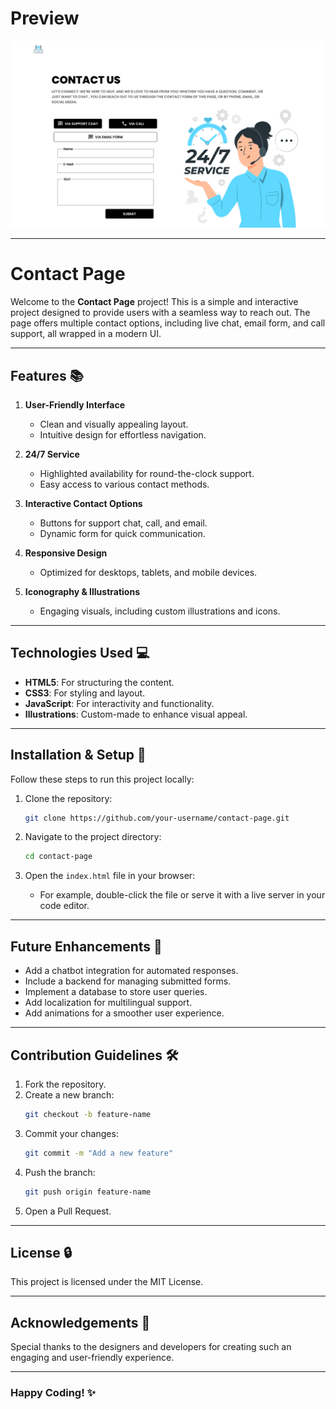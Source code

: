 # Preview 

![Contact Page Preview](./Contact%20Page.png)

---

# Contact Page 

Welcome to the **Contact Page** project! This is a simple and interactive project designed to provide users with a seamless way to reach out. The page offers multiple contact options, including live chat, email form, and call support, all wrapped in a modern UI.

---

## Features 📚

1. **User-Friendly Interface**
   - Clean and visually appealing layout.
   - Intuitive design for effortless navigation.

2. **24/7 Service**
   - Highlighted availability for round-the-clock support.
   - Easy access to various contact methods.

3. **Interactive Contact Options**
   - Buttons for support chat, call, and email.
   - Dynamic form for quick communication.

4. **Responsive Design**
   - Optimized for desktops, tablets, and mobile devices.

5. **Iconography & Illustrations**
   - Engaging visuals, including custom illustrations and icons.

---

## Technologies Used 💻

- **HTML5**: For structuring the content.
- **CSS3**: For styling and layout.
- **JavaScript**: For interactivity and functionality.
- **Illustrations**: Custom-made to enhance visual appeal.

---

## Installation & Setup 🚀

Follow these steps to run this project locally:

1. Clone the repository:
   ```bash
   git clone https://github.com/your-username/contact-page.git
   ```

2. Navigate to the project directory:
   ```bash
   cd contact-page
   ```

3. Open the `index.html` file in your browser:
   - For example, double-click the file or serve it with a live server in your code editor.

---

## Future Enhancements 🎡

- Add a chatbot integration for automated responses.
- Include a backend for managing submitted forms.
- Implement a database to store user queries.
- Add localization for multilingual support.
- Add animations for a smoother user experience.

---

## Contribution Guidelines 🛠️

1. Fork the repository.
2. Create a new branch:
   ```bash
   git checkout -b feature-name
   ```
3. Commit your changes:
   ```bash
   git commit -m "Add a new feature"
   ```
4. Push the branch:
   ```bash
   git push origin feature-name
   ```
5. Open a Pull Request.

---

## License 🔒

This project is licensed under the MIT License.

---

## Acknowledgements 🙏

Special thanks to the designers and developers for creating such an engaging and user-friendly experience.

---

### Happy Coding! ✨
